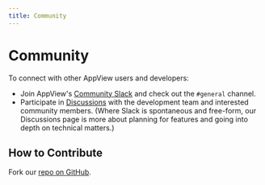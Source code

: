 ```yaml
---
title: Community
---
```


# Community

To connect with other AppView users and developers:

- Join AppView's [Community Slack]() and check out the `#general` channel.
- Participate in [Discussions](https://github.com/appview-team/appview/discussions) with the development team and interested community members. (Where Slack is spontaneous and free-form, our Discussions page is more about planning for features and going into depth on technical matters.)

## How to Contribute

Fork our [repo on GitHub](https://github.com/appview-team/appview.git).
